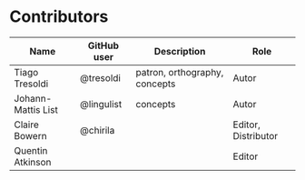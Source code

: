 # Contributors

Name | GitHub user | Description | Role
--- | --- | --- | --- |
Tiago Tresoldi | @tresoldi | patron, orthography, concepts | Autor
Johann-Mattis List | @lingulist | concepts | Autor
Claire Bowern | @chirila | | Editor, Distributor
Quentin Atkinson | | | Editor
